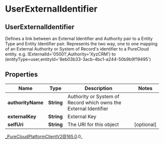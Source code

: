 # UserExternalIdentifier

## UserExternalIdentifier
Defines a link between an External Identifier and Authority pair to a Entity Type and Entity Identifier pair. Represents the two way, one to one mapping of an External Authority or System of Record&#39;s identifier to a PureCloud entity. e.g. (ExternalId&#x3D;&#39;05001&#39;,Authority&#x3D;&#39;XyzCRM&#39;) to (entityType&#x3D;user,entityId&#x3D;&#39;8eb03b33-3acb-4bc1-a244-50b9b9f19495&#39;)

## Properties

|Name | Type | Description | Notes|
|------------ | ------------- | ------------- | -------------|
| **authorityName** | **String** | Authority or System of Record which owns the External Identifier | |
| **externalKey** | **String** | External Key | |
| **selfUri** | **String** | The URI for this object | [optional] |



_PureCloudPlatformClientV2@165.0.0_
